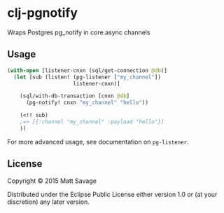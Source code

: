 # clj-pgnotify

Wraps Postgres pg_notify in core.async channels

## Usage

```clj
(with-open [listener-cnxn (sql/get-connection @db)]
  (let [sub (listen! (pg-listener ["my_channel"])
                     listener-cnxn)]

    (sql/with-db-transaction [cnxn @db]
      (pg-notify! cnxn "my_channel" "hello"))

    (<!! sub)
    ;=> [{:channel "my_channel" :payload "hello"}]
    ))
```

For more advanced usage, see documentation on `pg-listener`.

## License

Copyright © 2015 Matt Savage

Distributed under the Eclipse Public License either version 1.0 or (at
your discretion) any later version.
